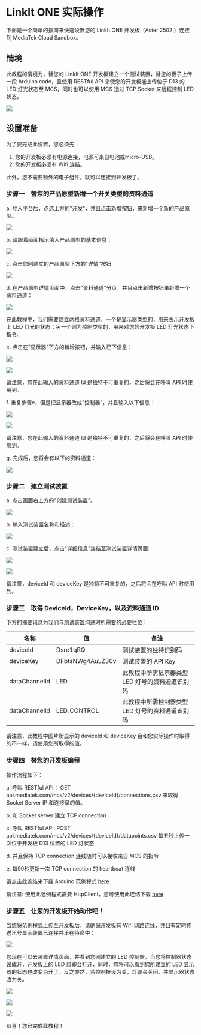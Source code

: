 # LinkIt ONE 实际操作

下面是一个简单的指南来快速设置您的 LinkIt ONE 开发板（Aster 2502 ）连接到 MediaTek Cloud Sandbox。

## 情境
此教程的情境为，替您的 LinkIt ONE 开发板建立一个测试装置，替您的板子上传一段 Arduino code，且使用 RESTful API 来使您的开发板能上传位于 D13 的 LED 灯光状态至 MCS，同时也可以使用 MCS 透过 TCP Socket 来远程控制 LED 状态。

![](../images/Linkit_ONE/img_linkitone_01.png)


## 设置准备

为了要完成此设置，您必须先：

1. 您的开发板必须有电源连接，电源可来自电池或micro-USB。
2. 您的开发板必须有 Wifi 连结。

此外，您不需要额外的电子组件，就可以连接到开发板了。


### 步骤一　替您的产品原型新增一个开关类型的资料通道

a. 登入平台后，点选上方的"开发"，并且点击新增按钮，来新增一个新的产品原型。

![](../images/Linkit_ONE/img_linkitone_02.png)

b. 请跟着画面指示填入产品原型的基本信息：

![](../images/Linkit_ONE/img_linkitone_03.png)

c. 点击您刚建立的产品原型下方的"详情"按钮

![](../images/Linkit_ONE/img_linkitone_04.png)

d. 在产品原型详情页面中，点击"资料通道"分页，并且点击新增按钮来新增一个资料通道：

![](../images/Linkit_ONE/img_linkitone_05.png)



在此教程中，我们需要建立两格资料通道，一个是显示器类型的，用来表示开发板上 LED 灯光的状态；另一个则为控制类型的，用来对您的开发板 LED 灯光状态下指令:

e. 点击在"显示器"下方的新增按钮，并输入已下信息：

![](../images/Linkit_ONE/img_linkitone_06.png)

![](../images/Linkit_ONE/img_linkitone_07.png)

请注意，您在此输入的资料通道 Id 是独特不可重复的，之后将会在呼叫 API 时使用到。

f. 重复步骤e，但是把显示器改成"控制器"，并且输入以下信息：

![](../images/Linkit_ONE/img_linkitone_08.png)

![](../images/Linkit_ONE/img_linkitone_09.png)

请注意，您在此输入的资料通道 Id 是独特不可重复的，之后将会在呼叫 API 时使用到。

g. 完成后，您将会有以下的资料通道：

![](../images/Linkit_ONE/img_linkitone_10.png)

### 步骤二　建立测试装置

a. 点击画面右上方的"创建测试装置"。

![](../images/Linkit_ONE/img_linkitone_11.png)

b. 输入测试装置名称和描述：

![](../images/Linkit_ONE/img_linkitone_12.png)

c. 测试装置建立后，点击"详细信息"连结至测试装置详情页面:

![](../images/Linkit_ONE/img_linkitone_13.png)


![](../images/Linkit_ONE/img_linkitone_14.png)

请注意，deviceId 和 deviceKey 是独特不可重复的，之后将会在呼叫 API 时使用到。

### 步骤三　取得 DeviceId，DeviceKey，以及资料通道 ID
下方的摘要讯息为我们与测试装置沟通时所需要的必要栏位：

| 名称 | 值 | 备注 |
| -- | -- | -- |
| deviceId | Dsre1qRQ | 测试装置的独特识别码 |
| deviceKey | DFbtsNWg4AuLZ30v  | 测试装置的 API Key |
| dataChannelId | LED | 此教程中所需显示器类型 LED 灯号的资料通道识别码 |
| dataChannelId | LED_CONTROL | 此教程中所需控制器类型 LED 灯号的资料通道识别码 |

请注意，此教程中图片所显示的 deviceId 和 deviceKey 会和您实际操作时取得的不一样，请使用您所取得的值。

### 步骤四　替您的开发板编程
操作流程如下：

a. 呼叫 RESTful API： GET api.mediatek.com/mcs/v2/devices/{deviceId}/connections.csv 来取得 Socket Server IP 和连接阜的值。

b. 和 Socket server 建立 TCP connection

c. 呼叫 RESTful API: POST api.mediatek.com/mcs/v2/devices/{deviceId}/datapoints.csv 每五秒上传一次位于开发板 D13 位置的 LED 灯状态

d. 并且保持 TCP connection 连线随时可以接收来自 MCS 的指令

e. 每90秒更新一次 TCP connection 的 heartbeat 连线

请点击此连结来下载 Arduino 范例程式 [here](https://raw.githubusercontent.com/Mediatek-Cloud/MCS/master/source_code/linkit_sample_ino.ino)

请注意: 使用此范例程式需要 HttpClient，您可使用此连结下载
[here](https://github.com/amcewen/HttpClient/releases)

### 步骤五　让您的开发板开始动作吧！

当您将范例程式上传至开发板后，请确保开发板有 Wifi 网路连线，并且有定时传送讯号显示装置已连接并正在待命中：

![](../images/Linkit_ONE/img_linkitone_15.JPG)

您现在可以去装置详情页面，并看到您刚建立的 LED 控制器，当您将控制器状态设成开，开发板上的 LED 灯即会打开，同时，您将可以看到您所建立的 LED 显示器的状态也改变为开了。反之亦然，若控制技设为关，灯即会关闭，并显示器状态改为关。

![](../images/Linkit_ONE/img_linkitone_16.png)

![](../images/Linkit_ONE/img_linkitone_17.png)

![](../images/Linkit_ONE/img_linkitone_18.JPG)

恭喜！您已完成此教程！







